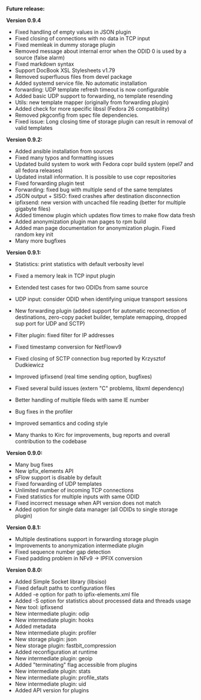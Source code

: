 **Future release:**

**Version 0.9.4**

* Fixed handling of empty values in JSON plugin
* Fixed closing of connections with no data in TCP input
* Fixed memleak in dummy storage plugin
* Removed message about internal error when the ODID 0 is used by a source (false alarm)
* Fixed markdown syntax
* Support DocBook XSL Stylesheets v1.79
* Removed superfluous files from devel package
* Added systemd service file. No automatic installation
* forwarding: UDP template refresh timeout is now configurable
* Added basic UDP support to forwarding, no template resending
* Utils: new template mapper (originally from forwarding plugin)
* Added check for more specific libssl (Fedora 26 compatibility)
* Removed pkgconfig from spec file dependencies.
* Fixed issue: Long closing time of storage plugin can result in removal of valid templates

**Version 0.9.2:**

* Added ansible installation from sources
* Fixed many typos and formatting issues
* Updated build system to work with Fedora copr build system (epel7 and all fedora releases)
* Updated install information. It is possible to use copr repositories
* Fixed forwarding plugin test
* Forwarding: fixed bug with multiple send of the same templates
* JSON output + SISO: fixed crashes after destination disconnection
* ipfixsend: new version with uncached file reading (better for multiple gigabyte files)
* Added timenow plugin which updates flow times to make flow data fresh
* Added anonymization plugin man pages to rpm build
* Added man page documentation for anonymization plugin. Fixed random key init
* Many more bugfixes

**Version 0.9.1:**

* Statistics: print statistics with default verbosity level
* Fixed a memory leak in TCP input plugin
* Extended test cases for two ODIDs from same source
* UDP input: consider ODID when identifying unique transport sessions
* New forwarding plugin (added support for automatic reconnection of destinations, zero-copy packet builder, template remapping, dropped sup
port for UDP and SCTP)
* Filter plugin: fixed filter for IP addresses
* Fixed timestamp conversion for NetFlowv9
* Fixed closing of SCTP connection bug reported by Krzysztof Dudkiewicz
* Improved ipfixsend (real time sending option, bugfixes)
* Fixed several build issues (extern "C" problems, libxml dependency)
* Better handling of multiple fileds with same IE number
* Bug fixes in the profiler
* Improved semantics and coding style

* Many thanks to Kirc for improvements, bug reports and overall contribution to the codebase

**Version 0.9.0:**

* Many bug fixes
* New ipfix_elements API
* sFlow support is disable by default
* Fixed forwarding of UDP templates
* Unlimited number of incoming TCP connections
* Fixed statistics for multiple inputs with same ODID
* Fixed incorrect message when API version does not match
* Added option for single data manager (all ODIDs to single storage plugin)

**Version 0.8.1:**

*  Multiple destinations support in forwarding storage plugin
*  Improvements to anonymization intermediate plugin
*  Fixed sequence number gap detection
*  Fixed padding problem in NFv9 -> IPFIX conversion

**Version 0.8.0:**

*  Added Simple Socket library (libsiso)
*  Fixed default paths to configuration files
*  Added -e option for path to ipfix-elements.xml file
*  Added -S option for statistics about processed data and threads usage
*  New tool: ipfixsend
*  New intermediate plugin: odip
*  New intermediate plugin: hooks
*  Added metadata
*  New intermediate plugin: profiler
*  New storage plugin: json
*  New storage plugin: fastbit_compression
*  Added reconfiguration at runtime
*  New intermediate plugin: geoip
*  Added "terminating" flag accessible from plugins
*  New intermediate plugin: stats
*  New intermediate plugin: profile_stats
*  New intermediate plugin: uid
*  Added API version for plugins
